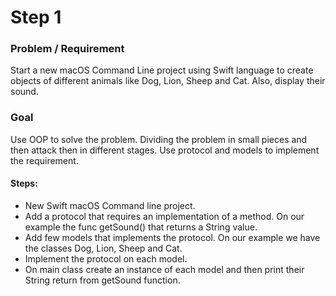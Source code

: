 # Step 1

### Problem / Requirement
Start a new macOS Command Line project using Swift language to create objects of different animals like Dog, Lion, Sheep and Cat. Also, display their sound.
### Goal
Use OOP to solve the problem. Dividing the problem in small pieces and then attack then in different stages. Use protocol and models to implement the requirement.

#### Steps:
- New Swift macOS Command line project.
- Add a protocol that requires an implementation of a method. On our example the func getSound() that returns a String value.
- Add few models that implements the protocol. On our example we have the classes Dog, Lion, Sheep and Cat.
- Implement the protocol on each model.
- On main class create an instance of each model and then print their String return from getSound function.
